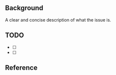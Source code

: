 ## Background
A clear and concise description of what the issue is.

## TODO
- [ ]
- [ ]

## Reference
